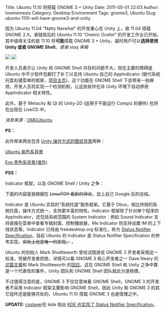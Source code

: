 Title: Ubuntu 11.10 将搭载 GNOME 3 + Unity
Date: 2011-05-01 22:03
Author: lovenemesis
Category: Desktop Environment
Tags: gnome3, Ubuntu
Slug: ubuntu-1110-will-have-gnome3-and-unity

因为 Ubuntu 11.04 "Natty Narwhal" 的开发重心在 Unity 上，故 11.04 搭载
GNOME 2.X。紧随其后的 Ubuntu 11.10 "Oneiric Ocelot"
的开发工作业已开始，其中值得关注的是 11.10 将**可能**搭载 GNOME 3 +
Unity，届时用户可以**选择使用 Unity 或者 GNOME Shell**。*感谢 xiaq 来稿*

[![](http://linuxtoy.org/img/2011/05/logo.png)](http://linuxtoy.org/img/2011/05/logo.png)
[![](http://linuxtoy.org/img/2011/05/unity-logo-64.png)](http://linuxtoy.org/img/2011/05/unity-logo-64.png)

开发人员表示让 Unity 和 GNOME Shell 共存的问题不大。现在主要的障碍是
Ubuntu 中不少软件包都打了补丁以支持 Ubuntu 自己的 AppIndicator
(替代系统托盘右键菜单的框架，[项目主页](http://unity.ubuntu.com/projects/appindicators/))，这个功能在
GNOME Shell 下会带来一些麻烦。开发人员将实现一个检测机制，让这些软件在非
Unity 环境下自动停用 AppIndicator 相关特性。

此外，基于 Metacity 和 Qt 的 Unity-2D (适用于不能运行 Compiz 的硬件)
也将在出现在 LiveCD 中。

*消息来源：*[OMGUbuntu](http://www.omgubuntu.co.uk/2011/04/gnome3-packages-begin-trickling-into-ubuntu-11-10)

**PS：**

此外带来两张包含 [Unity
操作方式的壁纸背景](http://www.omgubuntu.co.uk/2011/04/become-a-natty-power-user-in-no-time-using-this-unit-keyboard-shortcuts-wallpaper)两种：

[Ubuntu 紫色系背景](http://ubuntuone.com/p/pBs/)

[Eve
黑色系背景(墙外)](http://img220.imageshack.us/img220/9303/ubuntudefaultfinalen2.png)

**PSS：**

Indicator 框架，以及 GNOME Shell / Unity 之争：

下面的内容是我根据在 ~~LinuxTOY 看到的评论~~，加上自己 Google 后的总结。

Indicator 是 Ubuntu 实现的“系统托盘”服务框架。它基于
Dbus，相比传统的系统托盘，操作方式统一，支持更丰富的特性。Indicator
框架除了针对单个程序的 AppIndicator，还包括系统范围的 System
Indicator：例如 Sound Indicator
支持直接在菜单中查看专辑封面、控制播放器，Me Indicator 则支持设置 IM
的上下线状态等。Indicator 已经由 freedesktop.org 标准化，称为 [Status
Notifier
Specification](http://www.freedesktop.org/wiki/Specifications/StatusNotifierIcon)。目前
Ubuntu 的 Indicator 是 Status Notifier Specification
的参考实现，~~实际上也是唯一的实现。~~ 。

Ubuntu 的创始人 Mark Shuttleworth 曾经试图游说 GNOME 3
开发者采用这一标准，但被开发者拒绝，详情可以看 GNOME 3 核心开发者之一
Dave Neary
的[这篇文章](http://blogs.gnome.org/bolsh/2011/03/11/lessons-learned/)和
Mark Shuttleworth
的[回应](http://www.markshuttleworth.com/archives/661)。这在 GNOME Shell
和 Unity 之争中算是一个代表性的事件，Unity 团队和 GNOME Shell
团队就此分道扬镖。

不过值得注意的是，GNOME 3 不仅仅意味着 GNOME Shell，GNOME 3
的开发者不采用 Indicator 框架主要影响 GNOME Shell，因此 Unity 和 GNOME 3
的其它组件还是能够共处的，Ubuntu 11.10 搭载 GNOME 3 也是情理之中。

**UPDATE:** [csslayer](http://csslayer.tk/)在 ikde 指出 [KDE 也实现了
Status Notifier
Specification](http://www.ikde.org/discuss/quarrel-between-gnome-canonical-kde/)。
